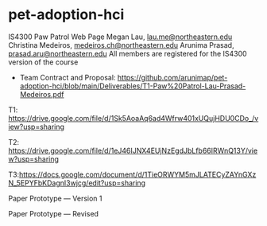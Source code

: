 # pet-adoption-hci
IS4300 Paw Patrol Web Page
Megan Lau, lau.me@northeastern.edu
Christina Medeiros, medeiros.ch@northeastern.edu
Arunima Prasad, prasad.aru@northeastern.edu
All members are registered for the IS4300 version of the course

- Team Contract and Proposal: https://github.com/arunimap/pet-adoption-hci/blob/main/Deliverables/T1-Paw%20Patrol-Lau-Prasad-Medeiros.pdf


T1: https://drive.google.com/file/d/1Sk5AoaAq6ad4Wfrw401xUQujHDU0CDo_/view?usp=sharing

T2: https://drive.google.com/file/d/1eJ46IJNX4EUjNzEgdJbLfb66IRWnQ13Y/view?usp=sharing

T3:https://docs.google.com/document/d/1TieORWYM5mJLATECyZAYnGXzN_5EPYFbKDagnI3wjcg/edit?usp=sharing

Paper Prototype — Version 1

Paper Prototype — Revised
